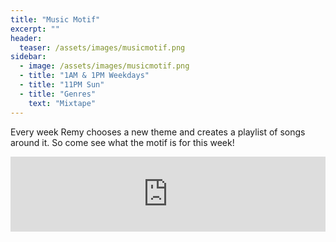 ```yaml
---
title: "Music Motif"
excerpt: ""
header:
  teaser: /assets/images/musicmotif.png
sidebar:
  - image: /assets/images/musicmotif.png
  - title: "1AM & 1PM Weekdays"
  - title: "11PM Sun"
  - title: "Genres"
    text: "Mixtape"
---
```


Every week Remy chooses a new theme and creates a playlist of songs around it. So come see what the motif is for this week!

<iframe width="100%" height="120" src="https://www.mixcloud.com/widget/iframe/?hide_cover=1&feed=%2Fremyontheradio%2F" frameborder="0" ></iframe>
